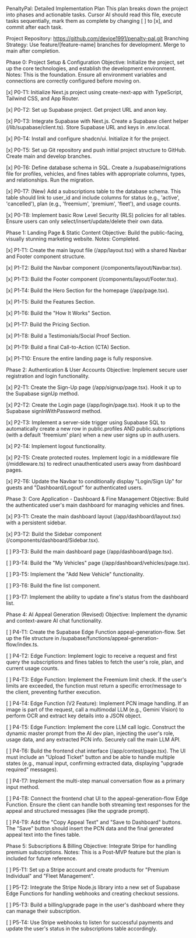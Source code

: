 PenaltyPal: Detailed Implementation Plan
This plan breaks down the project into phases and actionable tasks. Cursor AI should read this file, execute tasks sequentially, mark them as complete by changing [ ] to [x], and commit after each task.

Project Repository: https://github.com/devjoe1991/penalty-pal.git
Branching Strategy: Use feature/[feature-name] branches for development. Merge to main after completion.

Phase 0: Project Setup & Configuration
Objective: Initialize the project, set up the core technologies, and establish the development environment.
Notes: This is the foundation. Ensure all environment variables and connections are correctly configured before moving on.

[x] P0-T1: Initialize Next.js project using create-next-app with TypeScript, Tailwind CSS, and App Router.

[x] P0-T2: Set up Supabase project. Get project URL and anon key.

[x] P0-T3: Integrate Supabase with Next.js. Create a Supabase client helper (/lib/supabase/client.ts). Store Supabase URL and keys in .env.local.

[x] P0-T4: Install and configure shadcn/ui. Initialize it for the project.

[x] P0-T5: Set up Git repository and push initial project structure to GitHub. Create main and develop branches.

[x] P0-T6: Define database schema in SQL. Create a /supabase/migrations file for profiles, vehicles, and fines tables with appropriate columns, types, and relationships. Run the migration.

[x] P0-T7: (New) Add a subscriptions table to the database schema. This table should link to user_id and include columns for status (e.g., 'active', 'cancelled'), plan (e.g., 'freemium', 'premium', 'fleet'), and usage counts.

[x] P0-T8: Implement basic Row Level Security (RLS) policies for all tables. Ensure users can only select/insert/update/delete their own data.

Phase 1: Landing Page & Static Content
Objective: Build the public-facing, visually stunning marketing website.
Notes: Completed.

[x] P1-T1: Create the main layout file (/app/layout.tsx) with a shared Navbar and Footer component structure.

[x] P1-T2: Build the Navbar component (/components/layout/Navbar.tsx).

[x] P1-T3: Build the Footer component (/components/layout/Footer.tsx).

[x] P1-T4: Build the Hero Section for the homepage (/app/page.tsx).

[x] P1-T5: Build the Features Section.

[x] P1-T6: Build the "How It Works" Section.

[x] P1-T7: Build the Pricing Section.

[x] P1-T8: Build a Testimonials/Social Proof Section.

[x] P1-T9: Build a final Call-to-Action (CTA) Section.

[x] P1-T10: Ensure the entire landing page is fully responsive.

Phase 2: Authentication & User Accounts
Objective: Implement secure user registration and login functionality.

[x] P2-T1: Create the Sign-Up page (/app/signup/page.tsx). Hook it up to the Supabase signUp method.

[x] P2-T2: Create the Login page (/app/login/page.tsx). Hook it up to the Supabase signInWithPassword method.

[x] P2-T3: Implement a server-side trigger using Supabase SQL to automatically create a new row in public.profiles AND public.subscriptions (with a default 'freemium' plan) when a new user signs up in auth.users.

[x] P2-T4: Implement logout functionality.

[x] P2-T5: Create protected routes. Implement logic in a middleware file (/middleware.ts) to redirect unauthenticated users away from dashboard pages.

[x] P2-T6: Update the Navbar to conditionally display "Login/Sign Up" for guests and "Dashboard/Logout" for authenticated users.

Phase 3: Core Application - Dashboard & Fine Management
Objective: Build the authenticated user's main dashboard for managing vehicles and fines.

[x] P3-T1: Create the main dashboard layout (/app/dashboard/layout.tsx) with a persistent sidebar.

[x] P3-T2: Build the Sidebar component (/components/dashboard/Sidebar.tsx).

[ ] P3-T3: Build the main dashboard page (/app/dashboard/page.tsx).

[ ] P3-T4: Build the "My Vehicles" page (/app/dashboard/vehicles/page.tsx).

[ ] P3-T5: Implement the "Add New Vehicle" functionality.

[ ] P3-T6: Build the fine list component.

[ ] P3-T7: Implement the ability to update a fine's status from the dashboard list.

Phase 4: AI Appeal Generation (Revised)
Objective: Implement the dynamic and context-aware AI chat functionality.

[ ] P4-T1: Create the Supabase Edge Function appeal-generation-flow. Set up the file structure in /supabase/functions/appeal-generation-flow/index.ts.

[ ] P4-T2: Edge Function: Implement logic to receive a request and first query the subscriptions and fines tables to fetch the user's role, plan, and current usage counts.

[ ] P4-T3: Edge Function: Implement the Freemium limit check. If the user's limits are exceeded, the function must return a specific error/message to the client, preventing further execution.

[ ] P4-T4: Edge Function (V2 Feature): Implement PCN image handling. If an image is part of the request, call a multimodal LLM (e.g., Gemini Vision) to perform OCR and extract key details into a JSON object.

[ ] P4-T5: Edge Function: Implement the core LLM call logic. Construct the dynamic master prompt from the AI dev plan, injecting the user's role, usage data, and any extracted PCN info. Securely call the main LLM API.

[ ] P4-T6: Build the frontend chat interface (/app/contest/page.tsx). The UI must include an "Upload Ticket" button and be able to handle multiple states (e.g., manual input, confirming extracted data, displaying "upgrade required" messages).

[ ] P4-T7: Implement the multi-step manual conversation flow as a primary input method.

[ ] P4-T8: Connect the frontend chat UI to the appeal-generation-flow Edge Function. Ensure the client can handle both streaming text responses for the appeal and structured messages (like the upgrade prompt).

[ ] P4-T9: Add the "Copy Appeal Text" and "Save to Dashboard" buttons. The "Save" button should insert the PCN data and the final generated appeal text into the fines table.

Phase 5: Subscriptions & Billing
Objective: Integrate Stripe for handling premium subscriptions.
Notes: This is a Post-MVP feature but the plan is included for future reference.

[ ] P5-T1: Set up a Stripe account and create products for "Premium Individual" and "Fleet Management".

[ ] P5-T2: Integrate the Stripe Node.js library into a new set of Supabase Edge Functions for handling webhooks and creating checkout sessions.

[ ] P5-T3: Build a billing/upgrade page in the user's dashboard where they can manage their subscription.

[ ] P5-T4: Use Stripe webhooks to listen for successful payments and update the user's status in the subscriptions table accordingly.